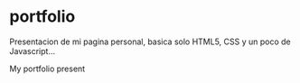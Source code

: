 # portfolio
Presentacion de mi pagina personal, basica solo HTML5, CSS y un poco de Javascript...

My portfolio present
